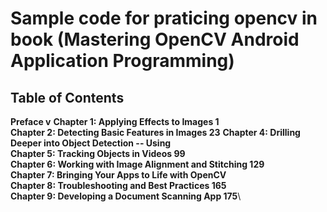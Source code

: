 # Sample code for praticing opencv in book (Mastering OpenCV Android Application Programming)

## Table of Contents
**Preface v**
**Chapter 1: Applying Effects to Images 1**\
**Chapter 2: Detecting Basic Features in Images 23**
**Chapter 4: Drilling Deeper into Object Detection -- Using**\
**Chapter 5: Tracking Objects in Videos 99**\
**Chapter 6: Working with Image Alignment and Stitching 129**\
**Chapter 7: Bringing Your Apps to Life with OpenCV**\
**Chapter 8: Troubleshooting and Best Practices 165**\
**Chapter 9: Developing a Document Scanning App 175**\

